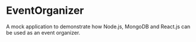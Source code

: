 # EventOrganizer
A mock application to demonstrate how Node.js, MongoDB and React.js can be used as an event organizer.
